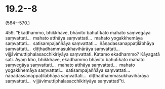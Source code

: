 # 19.2--8

(564--570.)

459\. “Ekadhammo, bhikkhave, bhāvito bahulīkato mahato saṃvegāya saṃvattati…  mahato atthāya saṃvattati…  mahato yogakkhemāya saṃvattati…  satisampajaññāya saṃvattati…  ñāṇadassanappaṭilābhāya saṃvattati…  diṭṭhadhammasukhavihārāya saṃvattati…  vijjāvimuttiphalasacchikiriyāya saṃvattati. Katamo ekadhammo? Kāyagatā sati. Ayaṃ kho, bhikkhave, ekadhammo bhāvito bahulīkato mahato saṃvegāya saṃvattati…  mahato atthāya saṃvattati…  mahato yogakkhemāya saṃvattati…  satisampajaññāya saṃvattati…  ñāṇadassanappaṭilābhāya saṃvattati…  diṭṭhadhammasukhavihārāya saṃvattati…  vijjāvimuttiphalasacchikiriyāya saṃvattatī”ti.
